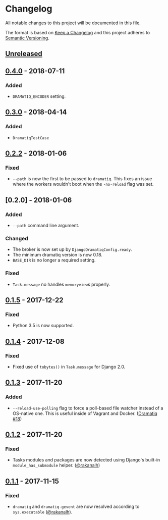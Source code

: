 # Changelog

All notable changes to this project will be documented in this file.

The format is based on [Keep a Changelog](http://keepachangelog.com/en/1.0.0/)
and this project adheres to [Semantic Versioning](http://semver.org/spec/v2.0.0.html).

## [Unreleased]

## [0.4.0] - 2018-07-11
### Added

- `DRAMATIQ_ENCODER` setting.

## [0.3.0] - 2018-04-14
### Added

- `DramatiqTestCase`

## [0.2.2] - 2018-01-06
### Fixed

- `--path` is now the first to be passed to `dramatiq`.  This fixes an
  issue where the workers wouldn't boot when the `-no-reload` flag was
  set.

## [0.2.0] - 2018-01-06
### Added

- `--path` command line argument.

### Changed

- The broker is now set up by `DjangoDramatiqConfig.ready`.
- The minimum dramatiq version is now 0.18.
- `BASE_DIR` is no longer a required setting.

### Fixed

- `Task.message` no handles `memoryview`s properly.

## [0.1.5] - 2017-12-22
### Fixed

- Python 3.5 is now supported.

## [0.1.4] - 2017-12-08
### Fixed

- Fixed use of `tobytes()` in `Task.message` for Django 2.0.

## [0.1.3] - 2017-11-20
### Added

- `--reload-use-polling` flag to force a poll-based file watcher
  instead of a OS-native one.  This is useful inside of Vagrant and
  Docker. ([Dramatiq #18])

[Dramatiq #18]: https://github.com/Bogdanp/dramatiq/issues/18

## [0.1.2] - 2017-11-20
### Fixed

- Tasks modules and packages are now detected using Django's built-in
  ``module_has_submodule`` helper. ([@rakanalh])

[@rakanalh]: https://github.com/rakanalh

## [0.1.1] - 2017-11-15
### Fixed

- `dramatiq` and `dramatiq-gevent` are now resolved according to
  `sys.executable` ([@rakanalh]).

[@rakanalh]: https://github.com/rakanalh


[Unreleased]: https://github.com/Bogdanp/django_dramatiq/compare/v0.4.0...HEAD
[0.4.0]: https://github.com/Bogdanp/django_dramatiq/compare/v0.3.0...v0.4.0
[0.3.0]: https://github.com/Bogdanp/django_dramatiq/compare/v0.2.2...v0.3.0
[0.2.2]: https://github.com/Bogdanp/django_dramatiq/compare/v0.2.1...v0.2.2
[0.2.1]: https://github.com/Bogdanp/django_dramatiq/compare/v0.2.0...v0.2.1
[0.1.5]: https://github.com/Bogdanp/django_dramatiq/compare/v0.1.4...v0.1.5
[0.1.4]: https://github.com/Bogdanp/django_dramatiq/compare/v0.1.3...v0.1.4
[0.1.3]: https://github.com/Bogdanp/django_dramatiq/compare/v0.1.2...v0.1.3
[0.1.2]: https://github.com/Bogdanp/django_dramatiq/compare/v0.1.1...v0.1.2
[0.1.1]: https://github.com/Bogdanp/django_dramatiq/compare/v0.1.0...v0.1.1
